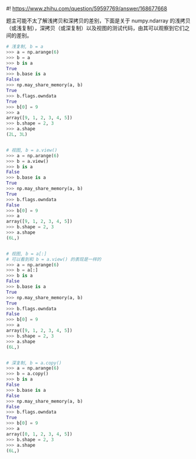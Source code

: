 #! https://www.zhihu.com/question/59597769/answer/168677668

[comment]: <> (Answer URL: https://www.zhihu.com/question/59597769/answer/168677668)
[comment]: <> (Question Title: numpy 数组为什么在改变数组内某一个值的时候会导致之前赋过值的数组也改变？)
[comment]: <> (Author Name: 采石工)
[comment]: <> (Create Time: 2017-05-13 02:03:49)

题主可能不太了解浅拷贝和深拷贝的差别，下面是关于 numpy.ndarray 的浅拷贝（或浅复制），深拷贝（或深复制）以及视图的测试代码，由其可以观察到它们之间的差别。

```python
# 浅复制, b = a
>>> a = np.arange(6)
>>> b = a
>>> b is a
True
>>> b.base is a
False
>>> np.may_share_memory(a, b)
True
>>> b.flags.owndata
True
>>> b[0] = 9
>>> a
array([9, 1, 2, 3, 4, 5])
>>> b.shape = 2, 3
>>> a.shape
(2L, 3L)


# 视图, b = a.view()
>>> a = np.arange(6)
>>> b = a.view()
>>> b is a
False
>>> b.base is a
True
>>> np.may_share_memory(a, b)
True
>>> b.flags.owndata
False
>>> b[0] = 9
>>> a
array([9, 1, 2, 3, 4, 5])
>>> b.shape = 2, 3
>>> a.shape
(6L,)


# 视图, b = a[:]
# 可以看到和 b = a.view() 的表现是一样的
>>> a = np.arange(6)
>>> b = a[:]
>>> b is a
False
>>> b.base is a
True
>>> np.may_share_memory(a, b)
True
>>> b.flags.owndata
False
>>> b[0] = 9
>>> a
array([9, 1, 2, 3, 4, 5])
>>> b.shape = 2, 3
>>> a.shape
(6L,)


# 深复制, b = a.copy()
>>> a = np.arange(6)
>>> b = a.copy()
>>> b is a
False
>>> b.base is a
False
>>> np.may_share_memory(a, b)
False
>>> b.flags.owndata
True
>>> b[0] = 9
>>> a
array([0, 1, 2, 3, 4, 5])
>>> b.shape = 2, 3
>>> a.shape
(6L,)
```
